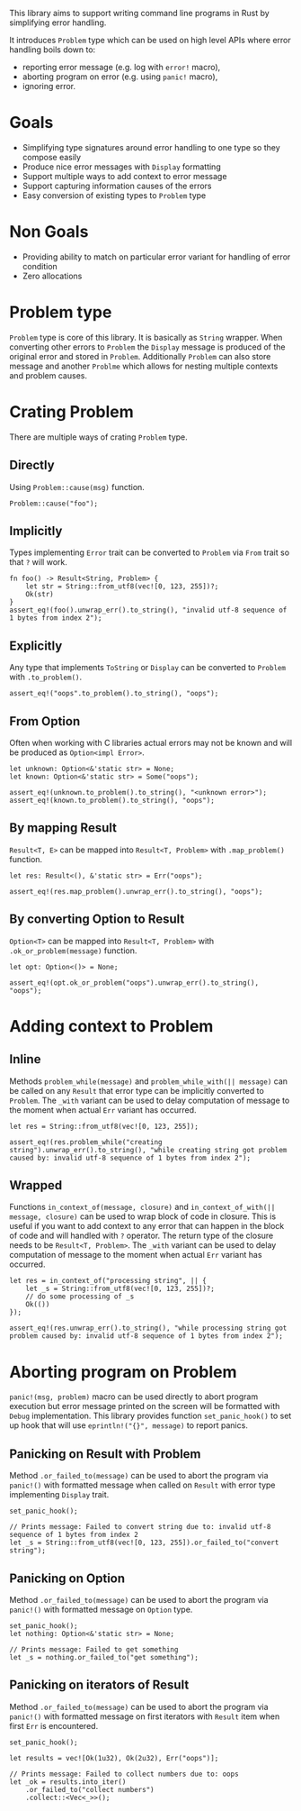 This library aims to support writing command line programs in Rust by simplifying error handling.

It introduces `Problem` type which can be used on high level APIs where error handling boils down to:
* reporting error message (e.g. log with `error!` macro),
* aborting program on error (e.g. using `panic!` macro),
* ignoring error.

# Goals
* Simplifying type signatures around error handling to one type so they compose easily
* Produce nice error messages with `Display` formatting
* Support multiple ways to add context to error message
* Support capturing information causes of the errors
* Easy conversion of existing types to `Problem` type

# Non Goals
* Providing ability to match on particular error variant for handling of error condition
* Zero allocations

# Problem type
`Problem` type is core of this library. It is basically as `String` wrapper.
When converting other errors to `Problem` the `Display` message is produced of the original error and stored in `Problem`.
Additionally `Problem` can also store message and another `Problme` which allows for nesting multiple contexts and problem causes.

# Crating Problem
There are multiple ways of crating `Problem` type.

## Directly
Using `Problem::cause(msg)` function.

```rust,skt-problem
Problem::cause("foo");
```

## Implicitly
Types implementing `Error` trait can be converted to `Problem` via `From` trait so that `?` will work.

```rust,skt-problem
fn foo() -> Result<String, Problem> {
    let str = String::from_utf8(vec![0, 123, 255])?;
    Ok(str)
}
assert_eq!(foo().unwrap_err().to_string(), "invalid utf-8 sequence of 1 bytes from index 2");
```

## Explicitly
Any type that implements `ToString` or `Display` can be converted to `Problem` with `.to_problem()`.

```rust,skt-problem
assert_eq!("oops".to_problem().to_string(), "oops");
```

## From Option
Often when working with C libraries actual errors may not be known and will be produced as `Option<impl Error>`.

```rust,skt-problem
let unknown: Option<&'static str> = None;
let known: Option<&'static str> = Some("oops");

assert_eq!(unknown.to_problem().to_string(), "<unknown error>");
assert_eq!(known.to_problem().to_string(), "oops");
```

## By mapping Result
`Result<T, E>` can be mapped into `Result<T, Problem>` with `.map_problem()` function.

```rust,skt-problem
let res: Result<(), &'static str> = Err("oops");

assert_eq!(res.map_problem().unwrap_err().to_string(), "oops");
```

## By converting Option to Result
`Option<T>` can be mapped into `Result<T, Problem>` with `.ok_or_problem(message)` function.

```rust,skt-problem
let opt: Option<()> = None;

assert_eq!(opt.ok_or_problem("oops").unwrap_err().to_string(), "oops");
```

# Adding context to Problem

## Inline
Methods `problem_while(message)` and `problem_while_with(|| message)` can be called on any `Result` that error type can be implicitly converted to `Problem`.
The `_with` variant can be used to delay computation of message to the moment when actual `Err` variant has occurred.

```rust,skt-problem
let res = String::from_utf8(vec![0, 123, 255]);

assert_eq!(res.problem_while("creating string").unwrap_err().to_string(), "while creating string got problem caused by: invalid utf-8 sequence of 1 bytes from index 2");
```

## Wrapped
Functions `in_context_of(message, closure)` and `in_context_of_with(|| message, closure)` can be used to wrap block of code in closure.
This is useful if you want to add context to any error that can happen in the block of code and will handled with `?` operator.
The return type of the closure needs to be `Result<T, Problem>`.
The `_with` variant can be used to delay computation of message to the moment when actual `Err` variant has occurred.

```rust,skt-problem
let res = in_context_of("processing string", || {
    let _s = String::from_utf8(vec![0, 123, 255])?;
    // do some processing of _s
    Ok(())
});

assert_eq!(res.unwrap_err().to_string(), "while processing string got problem caused by: invalid utf-8 sequence of 1 bytes from index 2");
```

# Aborting program on Problem
`panic!(msg, problem)` macro can be used directly to abort program execution but error message printed on the screen will be formatted with `Debug` implementation.
This library provides function `set_panic_hook()` to set up hook that will use `eprintln!("{}", message)` to report panics.

## Panicking on Result with Problem
Method `.or_failed_to(message)` can be used to abort the program via `panic!()` with formatted message when called on `Result` with error type implementing `Display` trait.

```rust,should_panic,skt-problem
set_panic_hook();

// Prints message: Failed to convert string due to: invalid utf-8 sequence of 1 bytes from index 2
let _s = String::from_utf8(vec![0, 123, 255]).or_failed_to("convert string");
```

## Panicking on Option
Method `.or_failed_to(message)` can be used to abort the program via `panic!()` with formatted message on `Option` type.

```rust,should_panic,skt-problem
set_panic_hook();
let nothing: Option<&'static str> = None;

// Prints message: Failed to get something
let _s = nothing.or_failed_to("get something");
```

## Panicking on iterators of Result
Method `.or_failed_to(message)` can be used to abort the program via `panic!()` with formatted message on first iterators with `Result` item when first `Err` is encountered.


```rust,should_panic,skt-problem
set_panic_hook();

let results = vec![Ok(1u32), Ok(2u32), Err("oops")];

// Prints message: Failed to collect numbers due to: oops
let _ok = results.into_iter()
    .or_failed_to("collect numbers")
    .collect::<Vec<_>>();
```